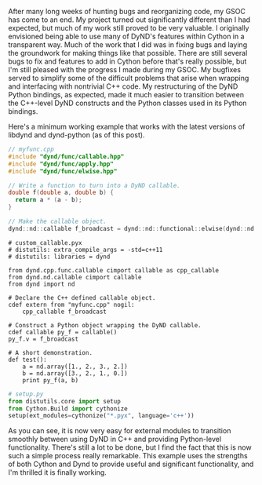<!-- 
.. title: GSOC Concluding Thoughts
.. slug: gsoc-concluding-thoughts
.. date: 2015-08-22 22:30:52 UTC-06:00
.. tags: 
.. category: DyND 
.. link: 
.. description: 
.. type: text
-->

After many long weeks of hunting bugs and reorganizing code, my GSOC has come to an end.
My project turned out significantly different than I had expected, but much of my work still proved to be very valuable.
I originally envisioned being able to use many of DyND's features within Cython in a transparent way.
Much of the work that I did was in fixing bugs and laying the groundwork for making things like that possible.
There are still several bugs to fix and features to add in Cython before that's really possible, but I'm still pleased with the progress I made during my GSOC.
My bugfixes served to simplify some of the difficult problems that arise when wrapping and interfacing with nontrivial C++ code.
My restructuring of the DyND Python bindings, as expected, made it much easier to transition between the C++-level DyND constructs and the Python classes used in its Python bindings.

Here's a minimum working example that works with the latest versions of libdynd and dynd-python (as of this post).

```C++
// myfunc.cpp
#include "dynd/func/callable.hpp"
#include "dynd/func/apply.hpp"
#include "dynd/func/elwise.hpp"

// Write a function to turn into a DyND callable.
double f(double a, double b) {
  return a * (a - b);
}

// Make the callable object.
dynd::nd::callable f_broadcast = dynd::nd::functional::elwise(dynd::nd::functional::apply(&f));
```

```Cython
# custom_callable.pyx
# distutils: extra_compile_args = -std=c++11
# distutils: libraries = dynd

from dynd.cpp.func.callable cimport callable as cpp_callable
from dynd.nd.callable cimport callable
from dynd import nd

# Declare the C++ defined callable object.
cdef extern from "myfunc.cpp" nogil:
    cpp_callable f_broadcast

# Construct a Python object wrapping the DyND callable.
cdef callable py_f = callable()
py_f.v = f_broadcast

# A short demonstration.
def test():
    a = nd.array([1., 2., 3., 2.])
    b = nd.array([3., 2., 1., 0.])
    print py_f(a, b)
```

```Python
# setup.py
from distutils.core import setup
from Cython.Build import cythonize
setup(ext_modules=cythonize("*.pyx", language='c++'))
```

As you can see, it is now very easy for external modules to transition smoothly between using DyND in C++ and providing Python-level functionality.
There's still a lot to be done, but I find the fact that this is now such a simple process really remarkable.
This example uses the strengths of both Cython and Dynd to provide useful and significant functionality, and I'm thrilled it is finally working.

